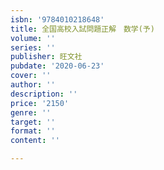 ```yaml
---
isbn: '9784010218648'
title: 全国高校入試問題正解　数学(予)
volume: ''
series: ''
publisher: 旺文社
pubdate: '2020-06-23'
cover: ''
author: ''
description: ''
price: '2150'
genre: ''
target: ''
format: ''
content: ''

---
```

